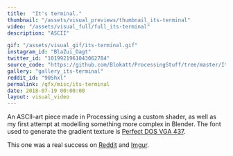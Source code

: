 ```yaml
---
title:  "It's terminal."
thumbnail: "/assets/visual_previews/thumbnail_its-terminal"
video: "/assets/visual_full/full_its-terminal"
description: "ASCII"

gif: "/assets/visual_gif/its-terminal.gif"
instagram_id: "BlaZui_Dagt"
twitter_id: "1019921961043062784" 
source_code: "https://github.com/Blokatt/ProcessingStuff/tree/master/ItsTerminal" 
gallery: "gallery_its-terminal"
reddit_id: "905hxl"
permalink: /gfx/misc/its-terminal
date: 2018-07-19 00:00:00
layout: visual_video
---
```

An ASCII-art piece made in Processing using a custom shader, as well as my first attempt at modelling something more complex in Blender. The font used to generate the gradient texture is [Perfect DOS VGA 437](https://www.dafont.com/perfect-dos-vga-437.font).

This one was a real success on [Reddit](https://www.reddit.com/r/perfectloops/comments/905hxl/its_terminal_aoc/) and [Imgur](https://imgur.com/gallery/jStRunJ).   

